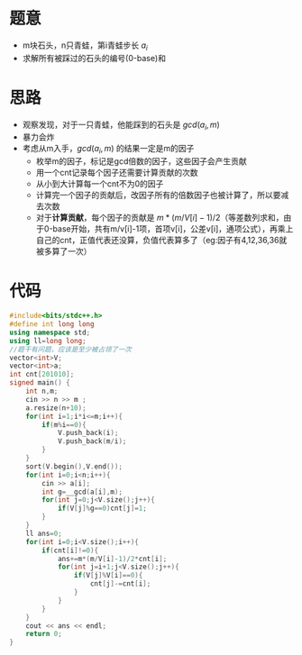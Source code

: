 # 题意
- m块石头，n只青蛙，第i青蛙步长 $a_i$ 
- 求解所有被踩过的石头的编号(0-base)和
# 思路
- 观察发现，对于一只青蛙，他能踩到的石头是 $gcd(a_i,m)$
- 暴力会炸
- 考虑从m入手，$gcd(a_i,m)$ 的结果一定是m的因子
    - 枚举m的因子，标记是gcd倍数的因子，这些因子会产生贡献
    - 用一个cnt记录每个因子还需要计算贡献的次数
    - 从小到大计算每一个cnt不为0的因子
    - 计算完一个因子的贡献后，改因子所有的倍数因子也被计算了，所以要减去次数
    - 对于**计算贡献**，每个因子的贡献是 $m*(m/V[i]-1)/2$（等差数列求和，由于0-base开始，共有m/v\[i]-1项，首项v\[i]，公差v\[i]，通项公式），再乘上自己的cnt，正值代表还没算，负值代表算多了（eg:因子有4,12,36,36就被多算了一次）
# 代码
```cpp
#include<bits/stdc++.h>
#define int long long
using namespace std;
using ll=long long;
//题干有问题，应该是至少被占领了一次
vector<int>V;
vector<int>a;
int cnt[201010];
signed main() {
    int n,m;
    cin >> n >> m ;
    a.resize(n+10);
    for(int i=1;i*i<=m;i++){
        if(m%i==0){
            V.push_back(i);
            V.push_back(m/i);
        }
    }
    sort(V.begin(),V.end());
    for(int i=0;i<n;i++){
        cin >> a[i];
        int g=__gcd(a[i],m);
        for(int j=0;j<V.size();j++){
            if(V[j]%g==0)cnt[j]=1;
        }
    }
    ll ans=0;
    for(int i=0;i<V.size();i++){
        if(cnt[i]!=0){
            ans+=m*(m/V[i]-1)/2*cnt[i];
            for(int j=i+1;j<V.size();j++){
                if(V[j]%V[i]==0){
                    cnt[j]-=cnt[i];
                }
            }
        }
    }
    cout << ans << endl;
    return 0;
}
```